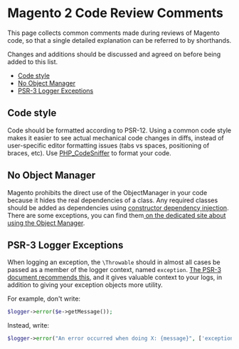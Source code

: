 # Magento 2 Code Review Comments

This page collects common comments made during reviews of Magento code, so that a single detailed explanation can be referred to by shorthands.

Changes and additions should be discussed and agreed on before being added to this list.

- [Code style](#code-style)
- [No Object Manager](#no-object-manager)
- [PSR-3 Logger Exceptions](#psr-3-logger-exceptions)

## Code style
Code should be formatted according to PSR-12. Using a common code style makes it easier to see actual mechanical code changes in diffs, instead of user-specific editor formatting issues (tabs vs spaces, positioning of braces, etc). Use [PHP_CodeSniffer](https://github.com/squizlabs/PHP_CodeSniffer) to format your code. 

## No Object Manager
Magento prohibits the direct use of the ObjectManager in your code because it hides the real dependencies of a class. Any required classes should be added as dependencies using [constructor dependency injection](https://en.wikipedia.org/wiki/Dependency_injection#Constructor_injection_comparison). There are some exceptions, you can find them[ on the dedicated site about using the Object Manager](https://devdocs.magento.com/guides/v2.3/extension-dev-guide/object-manager.html). 

## PSR-3 Logger Exceptions
When logging an exception, the `\Throwable` should in almost all cases be passed as a member of the logger context, named `exception`. [The PSR-3 document recommends this](https://www.php-fig.org/psr/psr-3/#13-context), and it gives valuable context to your logs, in addition to giving your exception objects more utility.

For example, don't write:
```php
$logger->error($e->getMessage());
```

Instead, write:
```php
$logger->error("An error occurred when doing X: {message}", ['exception' => $e, 'message' => $e->getMessage()]);
```

